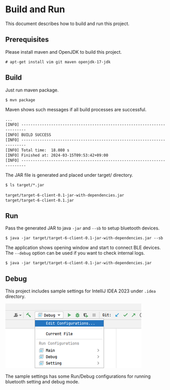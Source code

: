 
# Build and Run

This document describes how to build and run this project.


## Prerequisites

Please install maven and OpenJDK to build this project.

```
# apt-get install vim git maven openjdk-17-jdk
```


## Build

Just run maven package.

```
$ mvn package
```

Maven shows such messages if all build processes are successful.

```
...
[INFO] ------------------------------------------------------------------------
[INFO] BUILD SUCCESS
[INFO] ------------------------------------------------------------------------
[INFO] Total time:  18.080 s
[INFO] Finished at: 2024-03-15T09:53:42+09:00
[INFO] ------------------------------------------------------------------------
```

The JAR file is generated and placed under target/ directory.

```
$ ls target/*.jar

target/target-6-client-0.1-jar-with-dependencies.jar
target/target-6-client-0.1.jar
```


## Run

Pass the generated JAR to java `-jar` and `--sb` to setup bluetooth devices.

```
$ java -jar target/target-6-client-0.1-jar-with-dependencies.jar --sb
```

The application shows opening window and start to connect BLE devices.
The `--debug` option can be used if you want to check internal logs.

```
$ java -jar target/target-6-client-0.1-jar-with-dependencies.jar
```


## Debug

This project includes sample settings for IntelliJ IDEA 2023 under `.idea` directory.

![Run/Debug configurations for IntelliJ IDEA](run_configs_for_intellij.png)

The sample settings has some Run/Debug configurations for running bluetooth setting and debug mode.

